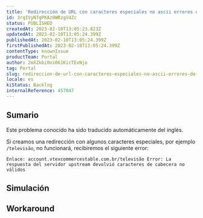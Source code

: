```yaml
---
title: 'Redirección de URL con caracteres especiales no ascii errores de retorno'
id: 3rqIVyN7gPKAz0WRzgV4Zc
status: PUBLISHED
createdAt: 2023-02-10T13:05:23.823Z
updatedAt: 2023-02-10T13:05:24.399Z
publishedAt: 2023-02-10T13:05:24.399Z
firstPublishedAt: 2023-02-10T13:05:24.399Z
contentType: knownIssue
productTeam: Portal
author: 2mXZkbi0oi061KicTExNjo
tag: Portal
slug: redireccion-de-url-con-caracteres-especiales-no-ascii-errores-de-retorno
locale: es
kiStatus: Backlog
internalReference: 457047
---
```


## Sumario

<div class="alert alert-info">
  <p>Este problema conocido ha sido traducido automáticamente del inglés.</p>
</div>


Si creamos una redirección con algunos caracteres especiales, por ejemplo `/televisão`, no funcionará, recibiremos el siguiente error:

    Enlace: account.vtexcommercestable.com.br/televisão Error: La respuesta del servidor upstream devolvió caracteres de cabecera no válidos



##

## Simulación



## Workaround



